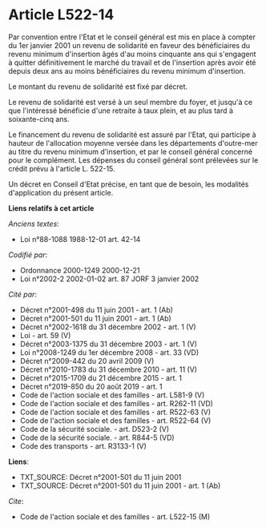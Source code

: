 # Article L522-14

Par convention entre l'Etat et le conseil général est mis en place à compter du 1er janvier 2001 un revenu de solidarité en
faveur des bénéficiaires du revenu minimum d'insertion âgés d'au moins cinquante ans qui s'engagent à quitter définitivement
le marché du travail et de l'insertion après avoir été depuis deux ans au moins bénéficiaires du revenu minimum d'insertion.

Le montant du revenu de solidarité est fixé par décret.

Le revenu de solidarité est versé à un seul membre du foyer, et jusqu'à ce que l'intéressé bénéficie d'une retraite à taux
plein, et au plus tard à soixante-cinq ans.

Le financement du revenu de solidarité est assuré par l'Etat, qui participe à hauteur de l'allocation moyenne versée dans les
départements d'outre-mer au titre du revenu minimum d'insertion, et par le conseil général concerné pour le complément. Les
dépenses du conseil général sont prélevées sur le crédit prévu à l'article L. 522-15.

Un décret en Conseil d'Etat précise, en tant que de besoin, les modalités d'application du présent article.

**Liens relatifs à cet article**

_Anciens textes_:

  - Loi n°88-1088 1988-12-01 art. 42-14

_Codifié par_:

  - Ordonnance 2000-1249 2000-12-21
  - Loi n°2002-2 2002-01-02 art. 87 JORF 3 janvier 2002

_Cité par_:

  - Décret n°2001-498 du 11 juin 2001 - art. 1 (Ab)
  - Décret n°2001-501 du 11 juin 2001 - art. 1 (Ab)
  - Décret n°2002-1618 du 31 décembre 2002 - art. 1 (V)
  - Loi - art. 59 (V)
  - Décret n°2003-1375 du 31 décembre 2003 - art. 1 (V)
  - Loi n°2008-1249 du 1er décembre 2008 - art. 33 (VD)
  - Décret n°2009-442 du 20 avril 2009 (V)
  - Décret n°2010-1783 du 31 décembre 2010 - art. 11 (V)
  - Décret n°2015-1709 du 21 décembre 2015 - art. 1
  - Décret n°2019-850 du 20 août 2019 - art. 1
  - Code de l'action sociale et des familles - art. L581-9 (V)
  - Code de l'action sociale et des familles - art. R262-11 (VD)
  - Code de l'action sociale et des familles - art. R522-63 (V)
  - Code de l'action sociale et des familles - art. R522-64 (V)
  - Code de la sécurité sociale. - art. D523-2 (V)
  - Code de la sécurité sociale. - art. R844-5 (VD)
  - Code des transports - art. R3133-1 (V)

**Liens**:

  - TXT_SOURCE: Décret n°2001-501 du 11 juin 2001
  - TXT_SOURCE: Décret n°2001-501 du 11 juin 2001 - art. 1 (Ab)

_Cite_:

  - Code de l'action sociale et des familles - art. L522-15 (M)
